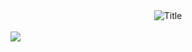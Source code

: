 
<div align="center">
  <img src="https://i.imgur.com/rKjIA0U.png?2" alt="Title"/>
</div>
<br>
<div align="left">
  <img src="https://github-readme-stats.vercel.app/api?username=williamscesar21&theme=blue-white">
</div>
<br>

